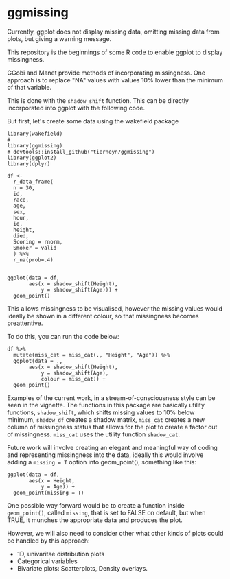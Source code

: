 # ggmissing

Currently, ggplot does not display missing data, omitting missing data from plots, but giving a warning message.

This repository is the beginnings of some R code to enable ggplot to display missingness.

GGobi and Manet provide methods of incorporating missingness. One approach is to replace "NA" values with values 10% lower than the minimum of that variable.

This is done with the `shadow_shift` function. This can be directly incorporated into ggplot with the following code.

But first, let's create some data using the wakefield package

```
library(wakefield)
# 
library(ggmissing)
# devtools::install_github("tierneyn/ggmissing")
library(ggplot2)
library(dplyr)

df <- 
  r_data_frame(
  n = 30,
  id,
  race,
  age,
  sex,
  hour,
  iq,
  height,
  died,
  Scoring = rnorm,
  Smoker = valid
  ) %>%
  r_na(prob=.4)


ggplot(data = df,
       aes(x = shadow_shift(Height),
           y = shadow_shift(Age))) +
  geom_point()
```

This allows missingness to be visualised, however the missing values would ideally be shown in a different colour, so that missingness becomes preattentive.

To do this, you can run the code below:

```
df %>%
  mutate(miss_cat = miss_cat(., "Height", "Age")) %>% 
  ggplot(data = .,
       aes(x = shadow_shift(Height),
           y = shadow_shift(Age),
           colour = miss_cat)) + 
  geom_point() 
```

Examples of the current work, in a stream-of-consciousness style can be seen in the vignette. The functions in this package are basically utility functions, `shadow_shift`, which shifts missing values to 10% below minimum, `shadow_df`  creates a shadow matrix, `miss_cat` creates a new column of missingness status that allows for the plot to create a factor out of missingness. `miss_cat` uses the utility function `shadow_cat`.

Future work will involve creating an elegant and meaningful way of coding and representing missingness into the data, ideally this would involve adding a `missing = T` option into geom_point(), something like this:

```
ggplot(data = df,
       aes(x = Height,
           y = Age)) + 
  geom_point(missing = T) 

```

One possible way forward would be to create a function inside `geom_point()`, called `missing`, that is set to FALSE on default, but when TRUE, it munches the appropriate data and produces the plot.

However, we will also need to consider other what other kinds of plots could be handled by this approach:

- 1D, univaritae distribution plots
- Categorical variables
- Bivariate plots: Scatterplots, Density overlays.
